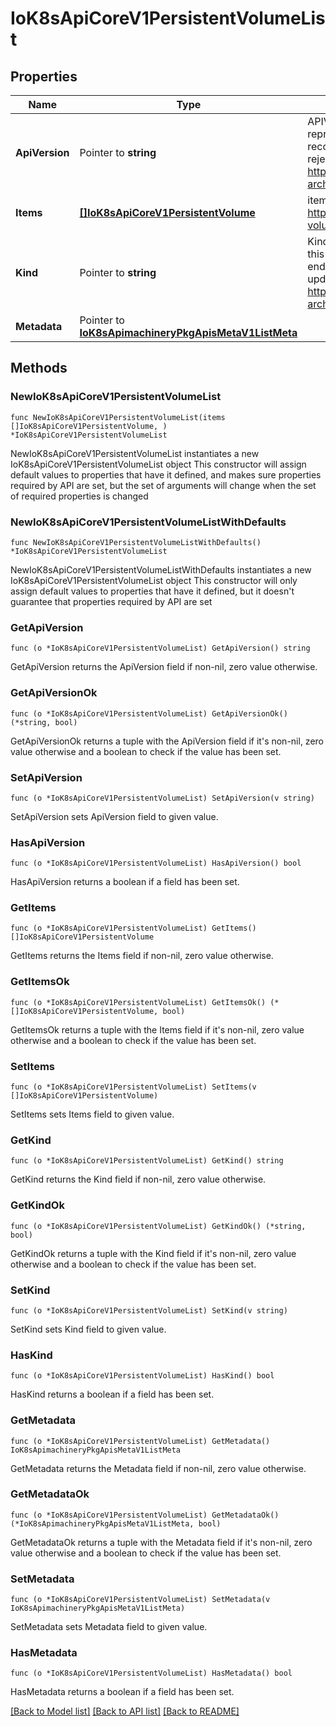 # IoK8sApiCoreV1PersistentVolumeList

## Properties

Name | Type | Description | Notes
------------ | ------------- | ------------- | -------------
**ApiVersion** | Pointer to **string** | APIVersion defines the versioned schema of this representation of an object. Servers should convert recognized schemas to the latest internal value, and may reject unrecognized values. More info: https://git.k8s.io/community/contributors/devel/sig-architecture/api-conventions.md#resources | [optional] 
**Items** | [**[]IoK8sApiCoreV1PersistentVolume**](IoK8sApiCoreV1PersistentVolume.md) | items is a list of persistent volumes. More info: https://kubernetes.io/docs/concepts/storage/persistent-volumes | 
**Kind** | Pointer to **string** | Kind is a string value representing the REST resource this object represents. Servers may infer this from the endpoint the client submits requests to. Cannot be updated. In CamelCase. More info: https://git.k8s.io/community/contributors/devel/sig-architecture/api-conventions.md#types-kinds | [optional] 
**Metadata** | Pointer to [**IoK8sApimachineryPkgApisMetaV1ListMeta**](IoK8sApimachineryPkgApisMetaV1ListMeta.md) |  | [optional] 

## Methods

### NewIoK8sApiCoreV1PersistentVolumeList

`func NewIoK8sApiCoreV1PersistentVolumeList(items []IoK8sApiCoreV1PersistentVolume, ) *IoK8sApiCoreV1PersistentVolumeList`

NewIoK8sApiCoreV1PersistentVolumeList instantiates a new IoK8sApiCoreV1PersistentVolumeList object
This constructor will assign default values to properties that have it defined,
and makes sure properties required by API are set, but the set of arguments
will change when the set of required properties is changed

### NewIoK8sApiCoreV1PersistentVolumeListWithDefaults

`func NewIoK8sApiCoreV1PersistentVolumeListWithDefaults() *IoK8sApiCoreV1PersistentVolumeList`

NewIoK8sApiCoreV1PersistentVolumeListWithDefaults instantiates a new IoK8sApiCoreV1PersistentVolumeList object
This constructor will only assign default values to properties that have it defined,
but it doesn't guarantee that properties required by API are set

### GetApiVersion

`func (o *IoK8sApiCoreV1PersistentVolumeList) GetApiVersion() string`

GetApiVersion returns the ApiVersion field if non-nil, zero value otherwise.

### GetApiVersionOk

`func (o *IoK8sApiCoreV1PersistentVolumeList) GetApiVersionOk() (*string, bool)`

GetApiVersionOk returns a tuple with the ApiVersion field if it's non-nil, zero value otherwise
and a boolean to check if the value has been set.

### SetApiVersion

`func (o *IoK8sApiCoreV1PersistentVolumeList) SetApiVersion(v string)`

SetApiVersion sets ApiVersion field to given value.

### HasApiVersion

`func (o *IoK8sApiCoreV1PersistentVolumeList) HasApiVersion() bool`

HasApiVersion returns a boolean if a field has been set.

### GetItems

`func (o *IoK8sApiCoreV1PersistentVolumeList) GetItems() []IoK8sApiCoreV1PersistentVolume`

GetItems returns the Items field if non-nil, zero value otherwise.

### GetItemsOk

`func (o *IoK8sApiCoreV1PersistentVolumeList) GetItemsOk() (*[]IoK8sApiCoreV1PersistentVolume, bool)`

GetItemsOk returns a tuple with the Items field if it's non-nil, zero value otherwise
and a boolean to check if the value has been set.

### SetItems

`func (o *IoK8sApiCoreV1PersistentVolumeList) SetItems(v []IoK8sApiCoreV1PersistentVolume)`

SetItems sets Items field to given value.


### GetKind

`func (o *IoK8sApiCoreV1PersistentVolumeList) GetKind() string`

GetKind returns the Kind field if non-nil, zero value otherwise.

### GetKindOk

`func (o *IoK8sApiCoreV1PersistentVolumeList) GetKindOk() (*string, bool)`

GetKindOk returns a tuple with the Kind field if it's non-nil, zero value otherwise
and a boolean to check if the value has been set.

### SetKind

`func (o *IoK8sApiCoreV1PersistentVolumeList) SetKind(v string)`

SetKind sets Kind field to given value.

### HasKind

`func (o *IoK8sApiCoreV1PersistentVolumeList) HasKind() bool`

HasKind returns a boolean if a field has been set.

### GetMetadata

`func (o *IoK8sApiCoreV1PersistentVolumeList) GetMetadata() IoK8sApimachineryPkgApisMetaV1ListMeta`

GetMetadata returns the Metadata field if non-nil, zero value otherwise.

### GetMetadataOk

`func (o *IoK8sApiCoreV1PersistentVolumeList) GetMetadataOk() (*IoK8sApimachineryPkgApisMetaV1ListMeta, bool)`

GetMetadataOk returns a tuple with the Metadata field if it's non-nil, zero value otherwise
and a boolean to check if the value has been set.

### SetMetadata

`func (o *IoK8sApiCoreV1PersistentVolumeList) SetMetadata(v IoK8sApimachineryPkgApisMetaV1ListMeta)`

SetMetadata sets Metadata field to given value.

### HasMetadata

`func (o *IoK8sApiCoreV1PersistentVolumeList) HasMetadata() bool`

HasMetadata returns a boolean if a field has been set.


[[Back to Model list]](../README.md#documentation-for-models) [[Back to API list]](../README.md#documentation-for-api-endpoints) [[Back to README]](../README.md)


